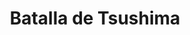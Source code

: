 ﻿---
title: "Batalla de Tsushima"
permalink: periodes_718.html
layout: periode
dataInici: 1905-05-27
dataFi: 1905-05-28
sidebar: periodes
pares:
  - id: 520
    title: "Guerra ruso-japonesa"
    dataInici: "(1904-02-08)"
    dataFi: "(1905-09-05)"

fills:
jocsPrincipals:
  - title: "Tsushima"
    bggId: 5994
    dataInici: 
    dataFi: 

jocsEscenaris:
jocsEpoca:
  - title: "Fire When Ready"
    bggId: 5194
    escenari: "Tsushima Straits"
    dataInici: 
    dataFi: 

jocsEpocaEscenaris:
---
